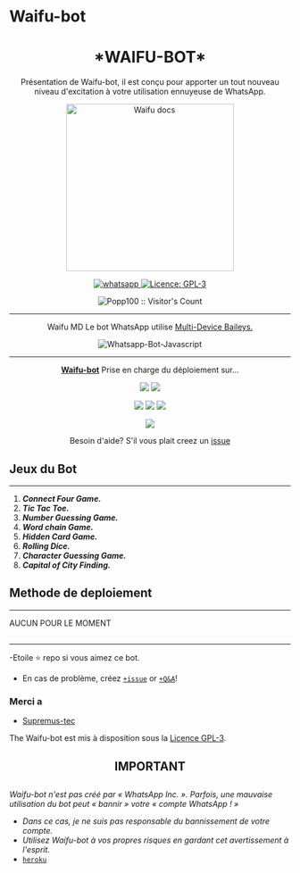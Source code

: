 # Waifu-bot
 <h1 align="center"> *WAIFU-BOT* </h1> 
<p align="center"> Présentation de Waifu-bot, il est conçu pour apporter un tout nouveau niveau d'excitation à votre utilisation ennuyeuse de WhatsApp. </p>

<p align="center">
  <a href="https://youtube.com/">
    <img alt="Waifu docs" height="300" src="https://telegra.ph/file/ac6d74c03996775167430.jpg">
  </a>
</p>
    
   
   
<p align="center">
  <a href="https://wa.me/+15105747615?text=Salut+Bro--+J'ai+Besoin+d'Aide.+Je+T'ai+Ecris+De+Waifu-bot+Repo" target="_blank">
    <img alt="whatsapp" src="https://img.shields.io/badge/ Whatsapp -25D366?style=for-the-badge&logo=whatsapp&logoColor=white" />
  </a>
  <a aria-label="Waifu-bot est gratuit pour nous" href="https://github.com/Popp100/Waifu-bot/blob/main/LICENCE" target="_blank">
    <img alt="Licence: GPL-3" src="https://badges.frapsoft.com/os/gpl/gpl.png?v=103)](https://opensource.org/licenses/GPL-3.0/" target="_blank" />
  </a>
  <a aria-label="Waifu-bot est libre d'utilisation" target="_blank">
  </a>

</p>
<p align="center"><img src="https://profile-counter.glitch.me/{Popp100}/count.svg" alt="Popp100 :: Visitor's Count" /></p>

---




<p align="center"> Waifu MD Le bot WhatsApp utilise
  <a href="https://github.com/adiwajshing/Baileys">Multi-Device Baileys.</a>
</p>
<p align="center">
  <img title="Whatsapp-Bot-Javascript" src="https://img.shields.io/badge/Javascript-363303?style=for-the-badge&logo=javascript&logoColor=c6c631"></img>
</p>

---

<p align="center">
  <a href="https://github.com/Waifu-bot/Popp100"><b>Waifu-bot</b></a> Prise en charge du déploiement sur...
</p>

<p align="center">
  <a href="https://github.com/Waifu-bot/Popp100/blob/main/temp/deploy-on-vps.md"><img src="https://img.shields.io/badge/self hosting-3d1513?style=for-the-badge&logo=serverless&logoColor=FD5750"></a>
  <a href="https://railway.app/template/GZOvIe?referralCode=wVDLrh"><img src="https://img.shields.io/badge/railway-3e164f?style=for-the-badge&logo=railway&logoColor=0B0D0E"></a>
</p>
<p align="center">
  <a href="https://suhail-web01.vercel.app/deploy.html"><img src="https://img.shields.io/badge/heroku-9d7acc?style=for-the-badge&logo=heroku&logoColor=430098"></a>
  <a href="https://suhail-web01.vercel.app/replit.html"><img src="https://img.shields.io/badge/replit-253c99?style=for-the-badge&logo=replit&logoColor=F26207"></a>
  <a href="https://app.koyeb.com/apps/deploy?type=git&repository=github.com/SuhailTechInfo/Suhail-Md&branch=main&env[SESSION_ID]&env[OWNER_NUMBER]=923184474176&env[MONGODB_URI]&&env[OWNER_NAME]=Suhail&env[KOYEB_API]&env[PREFIX]=.&env[WAPRESENCE]&env[AUTO_READ_STATUS]=false&env[DISABLE_PM]=false&env[PACK_AUTHER]=whatsapp+bot&env[PACK_NAME]=Suhail+MD&env[STYLE]=0&env[MODE]=private&env[READ_MESSAGE]=false&env[THEME]=SUHAIL&env[WARN_COUNT]=3&env[BLOCK_JID]=null&env[TIME_ZONE]=Asia/Karachi&name=suhail-md&env[KOYEB_NAME]=suhail-md&env[SUDO]=null&env[THUMB_IMAGE]=https://i.imgur.com/NpA3ZsJ.jpeg"><img src="https://img.shields.io/badge/koyeb-033604?style=for-the-badge&logo=koyeb&logoColor=white"></a>
</p>
<p align="center">
  <a href="https://youtu.be/3NdJb6_1cJM"><img src="https://img.shields.io/badge/CodeSpace-green?colorA=%23ff000&colorB=%23017e40&style=for-the-badge&logo=git&logoColor=white"></a>
</p>
<p align="center">Besoin d'aide? S'il vous plait creez un <a href="https://github.com/Waifu-bot/Popp100/issues">issue</a></p>

 



## Jeux du Bot
---
1. ***Connect Four Game.***
2.  ***Tic Tac Toe.***
3.  ***Number Guessing Game.***
4.  ***Word chain Game.***
5.  ***Hidden Card Game.***
6.  ***Rolling Dice.***
7.  ***Character Guessing Game.***
8.  ***Capital of City Finding.***
##


 




    
   
## Methode de deploiement
---
AUCUN POUR LE MOMENT
##
---


-Etoile ⭐ repo si vous aimez ce bot.
- En cas de problème, créez [`+issue`](https://github.com/Popp100/Waifu-bot/issues/new) or [`+Q&A`](https://github.com/Popp100/Waifu-bot/discussions/new?category=q-a)!


### Merci a
- [Supremus-tec](https://github.com/Supremus-tec) 


The Waifu-bot est mis à disposition sous la [Licence GPL-3](https://github.com/Popp100/Waifu-bot/blob/main/LICENCE).


<h2 align="center">  IMPORTANT
</h2>
   
## 
*Waifu-bot n'est pas créé par « WhatsApp Inc. ». Parfois, une mauvaise utilisation du bot peut « bannir » votre « compte WhatsApp ! »*
- *Dans ce cas, je ne suis pas responsable du bannissement de votre compte.*
- *Utilisez Waifu-bot à vos propres risques en gardant cet avertissement à l'esprit.*
- [`heroku`]( https://dashboard.heroku.com/new?template=https://github.com/Popp100/Waifu-bot)
